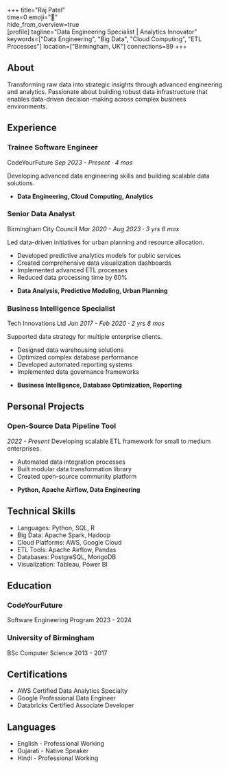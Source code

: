 +++ 
title="Raj Patel"  
time=0 
emoji="👤"  
hide_from_overview=true  
[profile] 
tagline="Data Engineering Specialist | Analytics Innovator" 
keywords=["Data Engineering", "Big Data", "Cloud Computing", "ETL Processes"] 
location=["Birmingham, UK"] 
connections=89 
+++

## About

Transforming raw data into strategic insights through advanced engineering and analytics. Passionate about building robust data infrastructure that enables data-driven decision-making across complex business environments.

## Experience

### Trainee Software Engineer

CodeYourFuture
_Sep 2023 - Present · 4 mos_

Developing advanced data engineering skills and building scalable data solutions.

- **Data Engineering, Cloud Computing, Analytics**

### Senior Data Analyst

Birmingham City Council
_Mar 2020 - Aug 2023 · 3 yrs 6 mos_

Led data-driven initiatives for urban planning and resource allocation.

- Developed predictive analytics models for public services
- Created comprehensive data visualization dashboards
- Implemented advanced ETL processes
- Reduced data processing time by 60%

* **Data Analysis, Predictive Modeling, Urban Planning**

### Business Intelligence Specialist

Tech Innovations Ltd
_Jun 2017 - Feb 2020 · 2 yrs 8 mos_

Supported data strategy for multiple enterprise clients.

- Designed data warehousing solutions
- Optimized complex database performance
- Developed automated reporting systems
- Implemented data governance frameworks

* **Business Intelligence, Database Optimization, Reporting**

## Personal Projects

### Open-Source Data Pipeline Tool

_2022 - Present_
Developing scalable ETL framework for small to medium enterprises.

- Automated data integration processes
- Built modular data transformation library
- Created open-source community platform

* **Python, Apache Airflow, Data Engineering**

## Technical Skills

- Languages: Python, SQL, R
- Big Data: Apache Spark, Hadoop
- Cloud Platforms: AWS, Google Cloud
- ETL Tools: Apache Airflow, Pandas
- Databases: PostgreSQL, MongoDB
- Visualization: Tableau, Power BI

## Education

### CodeYourFuture

Software Engineering Program
2023 - 2024

### University of Birmingham

BSc Computer Science
2013 - 2017

## Certifications

- AWS Certified Data Analytics Specialty
- Google Professional Data Engineer
- Databricks Certified Associate Developer

## Languages

- English - Professional Working
- Gujarati - Native Speaker
- Hindi - Professional Working

